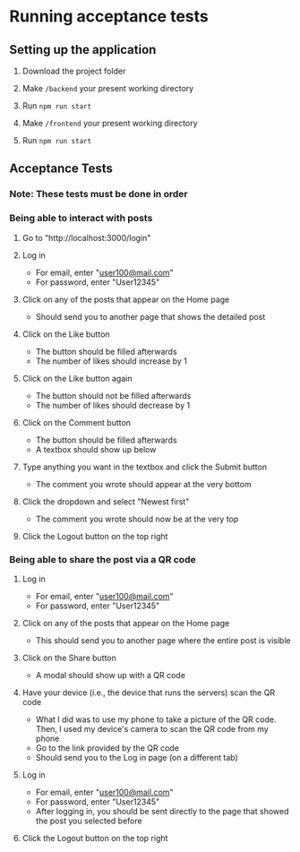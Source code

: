 # Running acceptance tests

## Setting up the application

1. Download the project folder

2. Make `/backend` your present working directory

3. Run `npm run start`

4. Make `/frontend` your present working directory

5. Run `npm run start`

## Acceptance Tests

### Note: These tests must be done in order

### Being able to interact with posts

1. Go to "http://localhost:3000/login"

1. Log in

   - For email, enter "user100@mail.com"
   - For password, enter "User12345"

1. Click on any of the posts that appear on the Home page

   - Should send you to another page that shows the detailed post

1. Click on the Like button

   - The button should be filled afterwards
   - The number of likes should increase by 1

1. Click on the Like button again

   - The button should not be filled afterwards
   - The number of likes should decrease by 1

1. Click on the Comment button

   - The button should be filled afterwards
   - A textbox should show up below

1. Type anything you want in the textbox and click the Submit button

   - The comment you wrote should appear at the
     very bottom

1. Click the dropdown and select "Newest first"

   - The comment you wrote should now be at the very top

1. Click the Logout button on the top right

### Being able to share the post via a QR code

1. Log in

   - For email, enter "user100@mail.com"
   - For password, enter "User12345"

2. Click on any of the posts that appear on the Home page

   - This should send you to another page where the entire post is visible

3. Click on the Share button

   - A modal should show up with a QR code

4. Have your device (i.e., the device that runs the servers) scan the QR code

   - What I did was to use my phone to take a picture of the QR code. Then, I used my device's camera to scan the QR code from my phone
   - Go to the link provided by the QR code
   - Should send you to the Log in page (on a different tab)

5. Log in

   - For email, enter "user100@mail.com"
   - For password, enter "User12345"
   - After logging in, you should be sent directly to the page that showed the post you selected before

6. Click the Logout button on the top right
